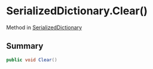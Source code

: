 # SerializedDictionary.Clear()

Method in [SerializedDictionary](/api/csharp/yarn.unity.serializeddictionary.md)

## Summary



```csharp
public void Clear()
```

